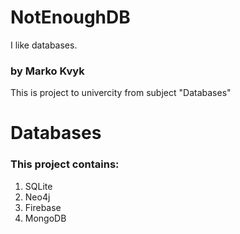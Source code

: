 # NotEnoughDB
I like databases.
### by Marko Kvyk
This is project to univercity from subject "Databases"

# Databases
### This project contains:
1. SQLite
1. Neo4j
1. Firebase
1. MongoDB
